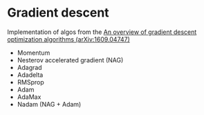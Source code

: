 # Gradient descent

Implementation of algos from the [An overview of gradient descent optimization algorithms (arXiv:1609.04747)](https://arxiv.org/abs/1609.04747)

* Momentum
* Nesterov accelerated gradient (NAG)
* Adagrad
* Adadelta
* RMSprop
* Adam
* AdaMax
* Nadam (NAG + Adam)
